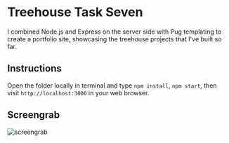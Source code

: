 # Treehouse Task Seven

I combined Node.js and Express on the server side with Pug templating to create a portfolio site, showcasing the treehouse projects that I've built so far.

## Instructions

Open the folder locally in terminal and type `npm install`, `npm start`, then visit `http://localhost:3000` in your web browser.

## Screengrab

![screengrab](https://repository-images.githubusercontent.com/160225919/4055f200-7295-11eb-8c16-fef9b11d39fb)
